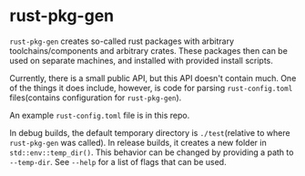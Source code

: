 # rust-pkg-gen

`rust-pkg-gen` creates so-called rust packages with arbitrary toolchains/components and arbitrary crates. These packages then can be used on separate machines, and installed with provided install scripts.

Currently, there is a small public API, but this API doesn't contain much. One of the things it does include, however, is code for parsing `rust-config.toml` files(contains configuration for `rust-pkg-gen`).

An example `rust-config.toml` file is in this repo.

In debug builds, the default temporary directory is `./test`(relative to where `rust-pkg-gen` was called). In release builds, it creates a new folder in `std::env::temp_dir()`. This behavior can be changed by providing a path to `--temp-dir`. See `--help` for a list of flags that can be used.
